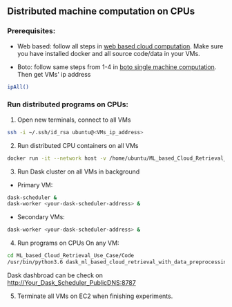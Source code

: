 ## Distributed machine computation on CPUs

### Prerequisites:
- Web based: follow all steps in [web based cloud computation](https://github.com/AI-4-atmosphere-remote-sensing/aws-automation#web-based). Make sure you have installed docker and all source code/data in your VMs.

- Boto: follow same steps from 1-4 in [boto single machine computation](https://github.com/AI-4-atmosphere-remote-sensing/aws-automation/blob/main/README.md#run-single-machine-computation). Then get VMs' ip address
```bash
ipAll()
```

### Run distributed programs on CPUs:
1. Open new terminals, connect to all VMs
```bash
ssh -i ~/.ssh/id_rsa ubuntu@<VMs_ip_address>
```

2. Run distributed CPU containers on all VMs
```bash
docker run -it --network host -v /home/ubuntu/ML_based_Cloud_Retrieval_Use_Case:/root/ML_based_Cloud_Retrieval_Use_Case starlyxxx/dask-decision-tree-example:latest /bin/bash
```

3. Run Dask cluster on all VMs in background
- Primary VM: 
```bash
dask-scheduler & 
dask-worker <your-dask-scheduler-address> &
```

- Secondary VMs: 
```bash
dask-worker <your-dask-scheduler-address> &
```

4. Run programs on CPUs
On any VM:
```bash
cd ML_based_Cloud_Retrieval_Use_Case/Code
/usr/bin/python3.6 dask_ml_based_cloud_retrieval_with_data_preprocessing.py <your-dask-scheduler-address>
```

Dask dashbroad can be check on [http://Your_Dask_Scheduler_PublicDNS:8787]()

5. Terminate all VMs on EC2 when finishing experiments.
